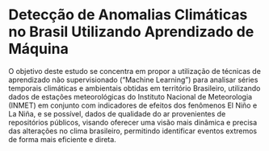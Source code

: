 # Detecção de Anomalias Climáticas no Brasil Utilizando Aprendizado de Máquina

O objetivo deste estudo se concentra em propor a utilização de técnicas de aprendizado não supervisionado (“Machine Learning”) para analisar séries temporais climáticas e ambientais obtidas em território Brasileiro, utilizando dados de estações meteorológicas do Instituto Nacional de Meteorologia (INMET) em conjunto com indicadores de efeitos dos fenômenos El Niño e La Niña, e se possível, dados de qualidade do ar provenientes de repositórios públicos, visando oferecer uma visão mais dinâmica e precisa das alterações no clima brasileiro, permitindo identificar eventos extremos de forma mais eficiente e direta. 